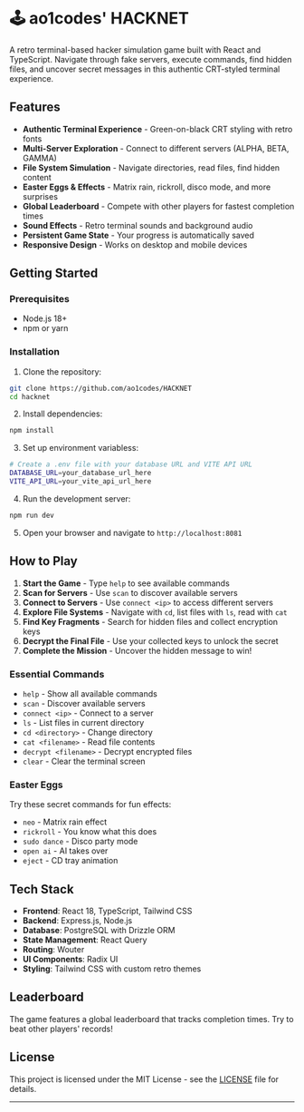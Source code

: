 # 🕹️ ao1codes' HACKNET

A retro terminal-based hacker simulation game built with React and TypeScript. Navigate through fake servers, execute commands, find hidden files, and uncover secret messages in this authentic CRT-styled terminal experience.

## Features

- **Authentic Terminal Experience** - Green-on-black CRT styling with retro fonts
- **Multi-Server Exploration** - Connect to different servers (ALPHA, BETA, GAMMA)
- **File System Simulation** - Navigate directories, read files, find hidden content
- **Easter Eggs & Effects** - Matrix rain, rickroll, disco mode, and more surprises
- **Global Leaderboard** - Compete with other players for fastest completion times
- **Sound Effects** - Retro terminal sounds and background audio
- **Persistent Game State** - Your progress is automatically saved
- **Responsive Design** - Works on desktop and mobile devices

## Getting Started

### Prerequisites
- Node.js 18+ 
- npm or yarn

### Installation

1. Clone the repository:
```bash
git clone https://github.com/ao1codes/HACKNET
cd hacknet
```

2. Install dependencies:
```bash
npm install
```

3. Set up environment variabless:
```bash
# Create a .env file with your database URL and VITE API URL
DATABASE_URL=your_database_url_here
VITE_API_URL=your_vite_api_url_here
```

4. Run the development server:
```bash
npm run dev
```

5. Open your browser and navigate to `http://localhost:8081`

## How to Play

1. **Start the Game** - Type `help` to see available commands
2. **Scan for Servers** - Use `scan` to discover available servers
3. **Connect to Servers** - Use `connect <ip>` to access different servers
4. **Explore File Systems** - Navigate with `cd`, list files with `ls`, read with `cat`
5. **Find Key Fragments** - Search for hidden files and collect encryption keys
6. **Decrypt the Final File** - Use your collected keys to unlock the secret
7. **Complete the Mission** - Uncover the hidden message to win!

### Essential Commands
- `help` - Show all available commands
- `scan` - Discover available servers
- `connect <ip>` - Connect to a server
- `ls` - List files in current directory
- `cd <directory>` - Change directory
- `cat <filename>` - Read file contents
- `decrypt <filename>` - Decrypt encrypted files
- `clear` - Clear the terminal screen

### Easter Eggs 
Try these secret commands for fun effects:
- `neo` - Matrix rain effect
- `rickroll` - You know what this does
- `sudo dance` - Disco party mode
- `open ai` - AI takes over
- `eject` - CD tray animation

## Tech Stack

- **Frontend**: React 18, TypeScript, Tailwind CSS
- **Backend**: Express.js, Node.js
- **Database**: PostgreSQL with Drizzle ORM
- **State Management**: React Query
- **Routing**: Wouter
- **UI Components**: Radix UI
- **Styling**: Tailwind CSS with custom retro themes

## Leaderboard

The game features a global leaderboard that tracks completion times. Try to beat other players' records!

## License

This project is licensed under the MIT License - see the [LICENSE](LICENSE) file for details.

---